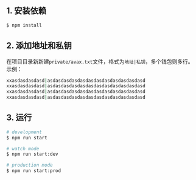 ## 1. 安装依赖

```bash
$ npm install
```

## 2. 添加地址和私钥
在项目目录新新建`private/avax.txt`文件，格式为`地址|私钥`，多个钱包则多行。 示例：

```bash
xxasdasdasdasd|asdasdasdasdasdasdasdasdasdasdasdasd
xxasdasdasdasd|asdasdasdasdasdasdasdasdasdasdasdasd
xxasdasdasdasd|asdasdasdasdasdasdasdasdasdasdasdasd
xxasdasdasdasd|asdasdasdasdasdasdasdasdasdasdasdasd
```

## 3. 运行
```bash
# development
$ npm run start

# watch mode
$ npm run start:dev

# production mode
$ npm run start:prod
```

